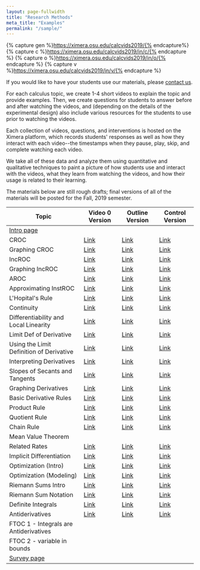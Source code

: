 ```yaml
---
layout: page-fullwidth
title: "Research Methods"
meta_title: "Examples"
permalink: "/sample/"
---
```


{% capture gen %}https://ximera.osu.edu/calcvids2019/{% endcapture%}
{% capture c %}https://ximera.osu.edu/calcvids2019/in/c/{% endcapture %}
{% capture o %}https://ximera.osu.edu/calcvids2019/in/o/{% endcapture %}
{% capture v %}https://ximera.osu.edu/calcvids2019/in/v/{% endcapture %}

If you would like to have your students use our materials, please <a href="mailto:info@calcvids.org">contact us</a>.

For each calculus topic, we create 1-4 short videos to explain the topic and provide examples. Then, we create questions for students to answer before and after watching the videos, and (depending on the details of the experimental design) also include various resources for the students to use prior to watching the videos.

Each collection of videos, questions, and interventions is hosted on the Ximera platform, which records students' responses as well as how they interact with each video--the timestamps when they pause, play, skip, and complete watching each video.

We take all of these data and analyze them using quantitative and qualitative techniques to paint a picture of how students use and interact with the videos, what they learn from watching the videos, and how their usage is related to their learning.

The materials below are still rough drafts; final versions of all of the materials will be posted for the Fall, 2019 semester.

| Topic                                    | Video 0 Version              | Outline Version              | Control Version              |
| ---------------------------------------- | ---------------------------- | ---------------------------- | ---------------------------- |
| [Intro page]({{gen}}intro/intro)         |                              |                              |                              |
| CROC                                     | [Link]({{v}}croc)            | [Link]({{o}}croc)            | [Link]({{c}}croc)            |
| Graphing CROC                            | [Link]({{v}}graphingcroc)    | [Link]({{o}}graphingcroc)    | [Link]({{c}}graphingcroc)    |
| IncROC                                   | [Link]({{v}}incroc)          | [Link]({{o}}incroc)          | [Link]({{c}}incroc)          |
| Graphing IncROC                          | [Link]({{v}}graphingincroc)  | [Link]({{o}}graphingincroc)  | [Link]({{c}}graphingincroc)  |
| AROC                                     | [Link]({{v}}aroc)            | [Link]({{o}}aroc)            | [Link]({{c}}aroc)            |
| Approximating InstROC                    | [Link]({{v}}approxiroc)      | [Link]({{o}}approxiroc)      | [Link]({{c}}approxiroc)      |
| L'Hopital's Rule                         | [Link]({{v}}lhopital)        | [Link]({{o}}lhopital)        | [Link]({{c}}lhopital)        |
| Continuity                               | [Link]({{v}}continuity)      | [Link]({{o}}continuity)      | [Link]({{c}}continuity)      |
| Differentiability and Local Linearity    | [Link]({{v}}locallin)        | [Link]({{o}}locallin)        | [Link]({{c}}locallin)        |
| Limit Def of Derivative                  | [Link]({{v}}limitdef)        | [Link]({{o}}limitdef)        | [Link]({{c}}limitdef)        |
| Using the Limit Definition of Derivative | [Link]({{v}}usinglimit)      | [Link]({{o}}usinglimit)      | [Link]({{c}}usinglimit)      |
| Interpreting Derivatives                 | [Link]({{v}}interpretderiv)  | [Link]({{o}}interpretderiv)  | [Link]({{c}}interpretderiv)  |
| Slopes of Secants and Tangents           | [Link]({{v}}secanttangent)   | [Link]({{o}}secanttangent)   | [Link]({{c}}secanttangent)   |
| Graphing Derivatives                     | [Link]({{v}}graphingderiv)   | [Link]({{o}}graphingderiv)   | [Link]({{c}}graphingderiv)   |
| Basic Derivative Rules                   | [Link]({{v}}basicderivrules) | [Link]({{o}}basicderivrules) | [Link]({{c}}basicderivrules) |
| Product Rule                             | [Link]({{v}}product)         | [Link]({{o}}product)         | [Link]({{c}}product)         |
| Quotient Rule                            | [Link]({{v}}quotient)        | [Link]({{o}}quotient)        | [Link]({{c}}quotient)        |
| Chain Rule                               | [Link]({{v}}chain)           | [Link]({{o}}chain)           | [Link]({{c}}chain)           |
| Mean Value Theorem                       |                              |                              |                              |
| Related Rates                            | [Link]({{v}}relrates)        | [Link]({{o}}relrates)        | [Link]({{c}}relrates)        |
| Implicit Differentiation                 | [Link]({{v}}implicit)        | [Link]({{o}}implicit)        | [Link]({{c}}implicit)        |
| Optimization (Intro)                     | [Link]({{v}}optintro)        | [Link]({{o}}optintro)        | [Link]({{c}}optintro)        |
| Optimization (Modeling)                  | [Link]({{v}}optmodel)        | [Link]({{o}}optmodel)        | [Link]({{c}}optmodel)        |
| Riemann Sums Intro                       | [Link]({{v}}rsintro)         | [Link]({{o}}rsintro)         | [Link]({{c}}rsintro)         |
| Riemann Sum Notation                     | [Link]({{v}}rsnotation)      | [Link]({{o}}rsnotation)      | [Link]({{c}}rsnotation)      |
| Definite Integrals                       | [Link]({{v}}defint)          | [Link]({{o}}defint)          | [Link]({{c}}defint)          |
| Antiderivatives                          | [Link]({{v}}antideriv)       | [Link]({{o}}antideriv)       | [Link]({{c}}antideriv)       |
| FTOC 1 - Integrals are Antiderivatives   |                              |                              |                              |
| FTOC 2 - variable in bounds              |                              |                              |                              |
| [Survey page]({{gen}}survey/survey)      |                              |                              |                              |


<!--| Euler's Method                           | [Link]({{gen}}euler/euler)   |                              |                              |-->


<!--* [Constant Rate of Change](https://ximera.osu.edu/calcvids/sample/croc)-->
<!--* [Approximating Instantaneous Rates of Change](https://ximera.osu.edu/calcvids/sample/arociroc)-->
<!--* [Graphing Derivatives](https://ximera.osu.edu/calcvids/sample/graphderiv)-->
<!--* [Basic Derivative Rules](https://ximera.osu.edu/calcvids/sample/derivrules)-->
<!--* The Chain Rule (Under revision)-->
<!--* [Optimization](https://ximera.osu.edu/calcvids/sample/opt)-->
<!--* [Integrals from Riemann Sums](https://ximera.osu.edu/calcvids/sample/rs)-->
<!--* [Antiderivatives](https://ximera.osu.edu/calcvids/sample/antideriv)-->




<!--* [5: The Chain Rule](5)-->
<!--* [8: Antiderivatives](8)-->
